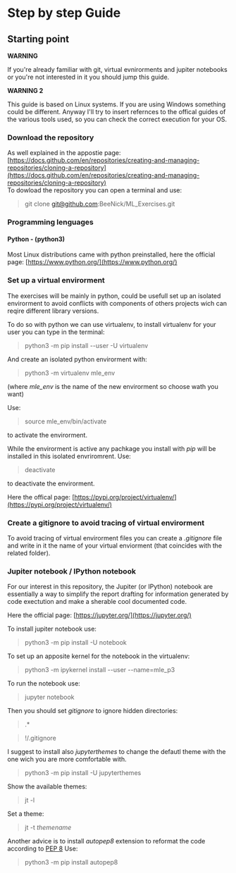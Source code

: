 # Step by step Guide
## Starting point

**WARNING**


If you're already familiar with git, virtual evnirorments and jupiter notebooks or you're not interested in it you should jump this guide.


**WARNING 2**


This guide is based on Linux systems. If you are using Windows something could be different. Anyway I'll try to insert refernces to the offical guides of the various tools used, so you can check the correct execution for your OS.


### Download the repository


As well explained in the appostie page: [https://docs.github.com/en/repositories/creating-and-managing-repositories/cloning-a-repository](https://docs.github.com/en/repositories/creating-and-managing-repositories/cloning-a-repository)	
To dowload the repository you can open a terminal and use:
> git clone git@github.com:BeeNick/ML_Exercises.git



### Programming lenguages

#### Python - (python3)

Most Linux distributions came with python preinstalled, here the official page: [https://www.python.org/](https://www.python.org/)



### Set up a virtual envirorment


The exercises will be mainly in python, could be usefull set up an isolated envirorment to avoid conflicts with components of others projects wich can reqire different library versions.

To do so with python we can use virtualenv, to install virtualenv for your user you can type in the terminal:
> python3 -m pip install --user -U virtualenv

And create an isolated python envirorment with:
> python3 -m virtualenv mle_env

(where *mle_env* is the name of the new envirorment so choose wath you want)

Use:
> source mle_env/bin/activate

to activate the envirorment.

While the envirorment is active any pachkage you install with *pip* will be installed in this isolated envriromrent.
Use:
> deactivate

to deactivate the envirorment.

Here the offical page: [https://pypi.org/project/virtualenv/](https://pypi.org/project/virtualenv/)



### Create a gitignore to avoid tracing of virtual envirorment


To avoid tracing of virtual envirorment files you can create a *.gitignore* file and write in it the name of your virtual enviorment (that coincides with the related folder). 



### Jupiter notebook / IPython notebook


For our interest in this repository, the Jupiter (or IPython) notebook are essentially a way to simplify the report drafting for information generated by code exectution and make a sherable cool documented code.

Here the official page: [https://jupyter.org/](https://jupyter.org/)


To install jupiter notebook use:
> python3 -m pip install -U notebook

To set up an apposite kernel for the notebook in the virtualenv:
> python3 -m ipykernel install --user --name=mle_p3

To run the notebook use:
> jupyter notebook


Then you should set *gitignore* to ignore hidden directories:
>.*

>!/.gitignore



I suggest to install also *jupyterthemes* to change the defautl theme with the one wich you are more comfortable with.
> python3 -m pip install -U jupyterthemes

Show the available themes:
> jt -l

Set a theme:
> jt -t *themename*



Another advice is to install *autopep8* extension to reformat the code according to [PEP 8](https://www.python.org/dev/peps/pep-0008/)
Use:
> python3 -m pip install autopep8





